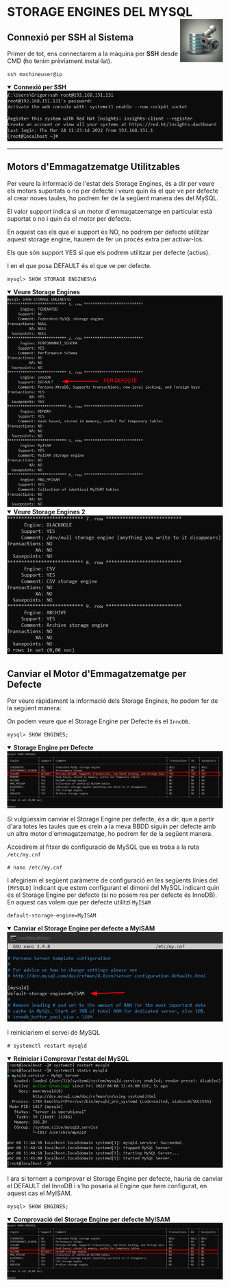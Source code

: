 # STORAGE ENGINES DEL MYSQL <img align="right" width="100" src="../imatges/storage_engine_logo.jpg"/>

## Connexió per SSH al Sistema
Primer de tot, ens connectarem a la màquina per **SSH** desde CMD (ho tenim prèviament instal·lat).
```
ssh machineuser@ip 
```
<details open>
<summary><b>Connexió per SSH</b></summary>
<img src="captures/ssh.png">
</details>

<hr>

## Motors d'Emmagatzematge Utilitzables
Per veure la informació de l'estat dels Storage Engines, és a dir per veure els motors suportats o no per defecte i veure quin és el que ve per defecte al crear noves taules, ho podrem fer de la següent manera des del MySQL.

El valor support indica si un motor d'emmagatzematge en particular està suportat o no i quin és el motor per defecte.

En aquest cas els que el support és NO, no podrem per defecte utilitzar aquest storage engine, haurem de fer un procés extra per activar-los.

Els que són support YES sí que els podrem utilitzar per defecte (actius).

I en el que posa DEFAULT és el que ve per defecte.

```
mysql> SHOW STORAGE ENGINES\G
```
<details open>
<summary><b>Veure Storage Engines</b></summary>
<img src="captures/show_storage_engines.png">
</details>
<details open>
<summary><b>Veure Storage Engines 2</b></summary>
<img src="captures/show_storage_engines2.png">
</details>

## Canviar el Motor d'Emmagatzematge per Defecte
Per veure ràpidament la informació dels Storage Engines, ho podem fer de la següent manera:

On podem veure que el Storage Engine per Defecte és el `InnoDB`.
```
mysql> SHOW ENGINES;
```
<details open>
<summary><b>Storage Engine per Defecte</b></summary>
<img src="captures/default_storage_engine.png">
</details>

Si vulgúessim canviar el Storage Engine per defecte, és a dir, que a partir d'ara totes les taules que es crein a la meva BBDD siguin per defecte amb un altre motor d'emmagatzematge, ho podrem fer de la següent manera.

Accedirem al fitxer de configuració de MySQL que es troba a la ruta `/etc/my.cnf`
```
# nano /etc/my.cnf
```

I afegiriem el següent paràmetre de configuració en les següents línies del `[MYSQLD]` indicant que estem configurant el dimoni del MySQL indicant quin és el Storage Engine per defecte (si no posem res per defecte és InnoDB). En aquest cas volem que per defecte utilitzi `MyISAM`
```
default-storage-engine=MyISAM
```
<details open>
<summary><b>Canviar el Storage Engine per defecte a MyISAM</b></summary>
<img src="captures/default_MyISAM.png">
</details>

I reiniciariem el servei de MySQL
```
# systemctl restart mysqld
```
<details open>
<summary><b>Reiniciar i Comprovar l'estat del MySQL</b></summary>
<img src="captures/reload_status_mysqld.png">
</details>

I ara si tornem a comprovar el Storage Engine per defecte, hauria de canviar el DEFAULT del InnoDB i s'ho posaria al Engine que hem configurat, en aquest cas el MyISAM.
```
mysql> SHOW ENGINES;
```
<details open>
<summary><b>Comprovació del Storage Engine per defecte MyISAM</b></summary>
<img src="captures/MyISAM_default.png">
</details>